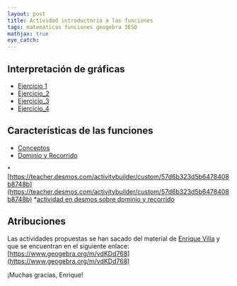 ```yaml
---
layout: post
title: Actividad introductoria a las funciones
tags: matemáticas funciones geogebra 3ESO
mathjax: true
eye_catch:
---
```


## Interpretación de gráficas

* [Ejercicio 1](https://ggbm.at/w2DVJs2J)
* [Ejercicio_2](https://ggbm.at/UjdVfQrt)
* [Ejercicio_3](https://ggbm.at/fdWCXAtM)
* [Ejercicio_4](https://ggbm.at/m3TG6XbZ)

## Características de las funciones

* [Conceptos](https://ggbm.at/sV9kRf92)
* [Dominio y Recorrido](https://ggbm.at/RBUSpXgr)


*[https://teacher.desmos.com/activitybuilder/custom/57d6b323d5b6478408b8748b](https://teacher.desmos.com/activitybuilder/custom/57d6b323d5b6478408b8748b)
*[actividad en desmos sobre dominio y recorrido](https://student.desmos.com?prepopulateCode=vre5j7)

## Atribuciones

Las actividades propuestas se han sacado del material de [Enrique Villa](https://www.geogebra.org/u/enrique.villa) y que se encuentran en el siguiente enlace: [https://www.geogebra.org/m/vdKDd768](https://www.geogebra.org/m/vdKDd768)



¡Muchas gracias, Enrique!



